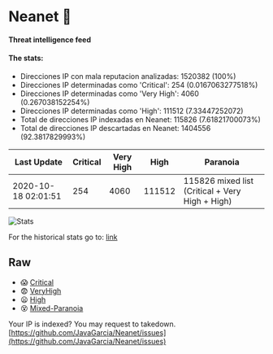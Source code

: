 # Neanet :hocho:
#### Threat intelligence feed
#### The stats:

- Direcciones IP con mala reputacion analizadas: 1520382 (100%)
- Direcciones IP determinadas como 'Critical':  254 (0.0167063277518%)
- Direcciones IP determinadas como 'Very High':  4060 (0.267038152254%)
- Direcciones IP determinadas como 'High':  111512 (7.33447252072)
- Total de direcciones IP indexadas en Neanet:  115826 (7.61821700073%)
- Total de direcciones IP descartadas en Neanet:  1404556 (92.3817829993%)

| Last Update | Critical | Very High | High | Paranoia |
| --- | --- | --- | --- | --- |
| 2020-10-18 02:01:51 | 254 | 4060 | 111512 | 115826 mixed list (Critical + Very High + High)|

![Stats](https://docs.google.com/spreadsheets/d/e/2PACX-1vSnaNMIXVabIpDJjufMlzH7poXnshF3mgd8Is1g9ytUEzVsP5my4Trn8f-xkoLLQ38xpL3HtmUexLo6/pubchart?oid=501124687&format=image)

For the historical stats go to: [link](/stats.csv)
## Raw
- :scream: [Critical](https://raw.githubusercontent.com/JavaGarcia/Neanet/master/blacklists/neanet_critical.txt)
- :fearful: [VeryHigh](https://raw.githubusercontent.com/JavaGarcia/Neanet/master/blacklists/neanet_veryHigh.txtt)
- :frowning: [High](https://raw.githubusercontent.com/JavaGarcia/Neanet/master/blacklists/neanet_high.txt)
- :dizzy_face: [Mixed-Paranoia](https://raw.githubusercontent.com/JavaGarcia/Neanet/master/blacklists/neanet_all.txt)


Your IP is indexed? You may request to takedown. [https://github.com/JavaGarcia/Neanet/issues](https://github.com/JavaGarcia/Neanet/issues)













































































































































































































































































































































































































































































































































































































































































































































































































































































































































































































































































































































































































































































































































































































































































































































